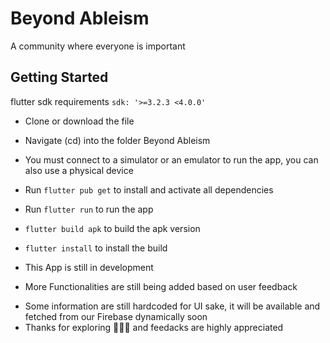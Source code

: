 # Beyond Ableism

A community where everyone is important

## Getting Started

flutter sdk requirements ``` sdk: '>=3.2.3 <4.0.0' ```

- Clone or download the file 

- Navigate (cd) into the folder Beyond Ableism

- You must connect to a simulator or an emulator to run the app, you can also use a physical device

- Run ```flutter pub get``` to install and activate all dependencies

- Run ```flutter run``` to run the app 

-  ```flutter build apk``` to build the apk version

- ```flutter install``` to install the build



- This App is still in development
+ More Functionalities are still being added based on user feedback
- Some information are still hardcoded for UI sake, it will be available and fetched from our Firebase dynamically soon
- Thanks for exploring 🥰🥰🥰 and feedacks are highly appreciated

